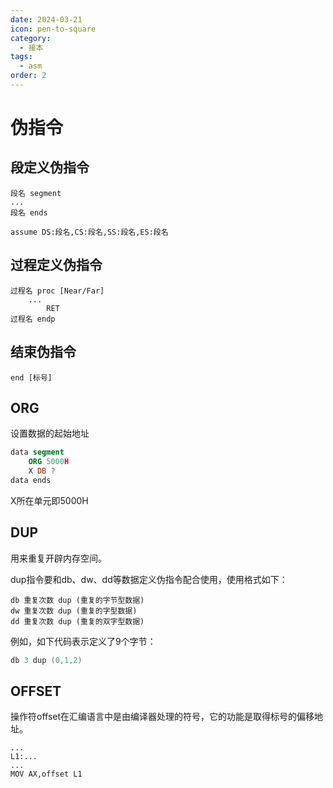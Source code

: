 ```yaml
---
date: 2024-03-21
icon: pen-to-square
category:
  - 接本
tags:
  - asm
order: 2
---
```


# 伪指令

## 段定义伪指令

```assembly
段名 segment
...
段名 ends
```

```assembly
assume DS:段名,CS:段名,SS:段名,ES:段名
```

## 过程定义伪指令

```assembly
过程名 proc [Near/Far]
	...
        RET
过程名 endp
```

## 结束伪指令

```assembly
end [标号]
```

## ORG

设置数据的起始地址

```nasm
data segment
	ORG 5000H
	X DB ?
data ends
```

X所在单元即5000H


## DUP

用来重复开辟内存空间。

dup指令要和db、dw、dd等数据定义伪指令配合使用，使用格式如下：

```assembly
db 重复次数 dup (重复的字节型数据)
dw 重复次数 dup (重复的字型数据)
dd 重复次数 dup (重复的双字型数据)
```

例如，如下代码表示定义了9个字节：

```c
db 3 dup (0,1,2)
```



## OFFSET

操作符offset在汇编语言中是由编译器处理的符号，它的功能是取得标号的偏移地址。

```assembly
...
L1:...
...
MOV AX,offset L1
```

